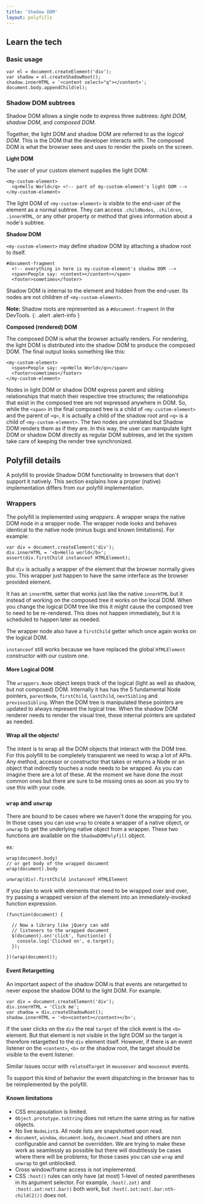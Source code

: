 ```yaml
---
title: 'Shadow DOM'
layout: polyfills
---
```


## Learn the tech

### Basic usage

    var el = document.createElement('div');
    var shadow = el.createShadowRoot();
    shadow.innerHTML = '<content select="q"></content>';
    document.body.appendChild(el);

### Shadow DOM subtrees

Shadow DOM allows a single node to express three subtrees: _light DOM_, _shadow DOM_, and _composed DOM_.

Together, the light DOM and shadow DOM are referred to as the _logical DOM_. This is the DOM that the developer interacts with. The composed DOM is what the browser sees and uses to render the pixels on the screen.

**Light DOM**

The user of your custom element supplies the light DOM:

    <my-custom-element>
      <q>Hello World</q> <!-- part of my-custom-element's light DOM -->
    </my-custom-element>

The light DOM of `<my-custom-element>` is visible to the end-user of the
element as a normal subtree. They can access `.childNodes`, `.children`, `.innerHTML`, or any other property or method that gives information about a node's subtree.

**Shadow DOM**

`<my-custom-element>` may define shadow DOM by attaching a shadow root to
itself.

    #document-fragment
      <!-- everything in here is my-custom-element's shadow DOM -->
      <span>People say: <content></content></span>
      <footer>sometimes</footer>

Shadow DOM is internal to the element and hidden from the end-user.
Its nodes are not children of `<my-custom-element>`.

**Note:** Shadow roots are represented as a `#document-fragment` in the DevTools.
{: .alert .alert-info }

**Composed (rendered) DOM**

The composed DOM is what the browser actually renders. For rendering, the light
DOM is distributed into the shadow DOM to produce the composed DOM. The final output
looks something like this:

    <my-custom-element>
      <span>People say: <q>Hello World</q></span>
      <footer>sometimes</footer>
    </my-custom-element>

Nodes in light DOM or shadow DOM express parent and sibling relationships that match their respective tree structures; the relationships that exist in the composed tree are not expressed anywhere in DOM. So, while the `<span>` in the final composed tree is a child of `<my-custom-element>` and the parent of `<q>`, it is actually a child of the shadow root and `<q>` is a child of `<my-custom-element>`. The two nodes are unrelated but
Shadow DOM renders them as if they are. In this way, the user can manipulate light DOM or shadow DOM directly as regular DOM subtrees, and let the system take care of keeping the render tree synchronized.

## Polyfill details

A polyfill to provide Shadow DOM functionality in browsers that don't
support it natively. This section explains how a proper (native) implementation
differs from our polyfill implementation.

### Wrappers

The polyfill is implemented using _wrappers_. A wrapper wraps the native DOM node in a wrapper node. The wrapper node looks and behaves identical to the native node (minus bugs and known limitations). For example:

    var div = document.createElement('div');
    div.innerHTML = '<b>Hello world</b>';
    assert(div.firstChild instanceof HTMLElement);

But `div` is actually a wrapper of the element that the browser normally gives you. This wrapper just happen to have the same interface as the browser provided element.

It has an `innerHTML` setter that works just like the native `innerHTML` but it instead of working on the composed tree it works on the local DOM. When you change the logical DOM tree like this it might cause the composed tree to need to be re-rendered. This does not happen immediately, but it is scheduled to happen later as needed.

The wrapper node also have a `firstChild` getter which once again works on the logical DOM.

`instanceof` still works because we have replaced the global `HTMLElement` constructor with our custom one.

#### More Logical DOM

The `wrappers.Node` object keeps track of the logical (light as well as shadow, but not composed) DOM. Internally it has has the 5 fundamental Node pointers, `parentNode`, `firstChild`, `lastChild`, `nextSibling` and `previousSibling`. When the DOM tree is manipulated these pointers are updated to always represent the logical tree. When the shadow DOM renderer needs to render the visual tree, these internal pointers are updated as needed.

#### Wrap all the objects!

The intent is to wrap all the DOM objects that interact with the DOM tree. For this polyfill to be completely transparent we need to wrap a lot of APIs. Any method, accessor or constructor that takes or returns a Node or an object that indirectly touches a node needs to be wrapped. As you can imagine there are a lot of these. At the moment we have done the most common ones but there are sure to be missing ones as soon as you try to use this with your code.

### `wrap` and `unwrap`

There are bound to be cases where we haven't done the wrapping for you. In those cases you can use `wrap` to create a wrapper of a native object, or `unwrap` to get the underlying native object from a wrapper. These two functions are available on the `ShadowDOMPolyfill` object.

ex:

    wrap(document.body)
    // or get body of the wrapped document
    wrap(document).body

    unwrap(div).firstChild instanceof HTMLElement

If you plan to work with elements that need to be wrapped over and over, try passing a wrapped version of the element into an immediately-invoked function expression.

    (function(document) {
      
      // Now a library like jQuery can add
      // listeners to the wrapped document
      $(document).on('click', function(e) {
        console.log('Clicked on', e.target);
      });

    })(wrap(document));

#### Event Retargetting

An important aspect of the shadow DOM is that events are retargetted to never expose the shadow DOM to the light DOM. For example.

    var div = document.createElement('div');
    div.innerHTML = 'Click me';
    var shadow = div.createShadowRoot();
    shadow.innerHTML = '<b><content></content></b>';

If the user clicks on the `div` the real `target` of the click event is the `<b>` element. But that element is not visible in the light DOM so the target is therefore retargetted to the `div` element itself. However, if there is an event listener on the `<content>`, `<b>` or the shadow root, the target should be visible to the event listener.

Similar issues occur with `relatedTarget` in `mouseover` and `mouseout` events.

To support this kind of behavior the event dispatching in the browser has to be reimplemented by the polyfill.

#### Known limitations

* CSS encapsulation is limited.
* `Object.prototype.toString` does not return the same string as for native objects.
* No live `NodeList`s. All node lists are snapshotted upon read.
* `document`, `window`, `document.body`, `document.head` and others are non configurable and cannot be overridden. We are trying to make these work as seamlessly as possible but there will doubtlessly be cases where there will be problems; for those cases you can use `wrap` and `unwrap` to get unblocked.
* Cross window/frame access is not implemented.
* CSS `:host()` rules can only have (at most) 1-level of nested parentheses in its argument selector. For example, `:host(.zot)` and `:host(.zot:not(.bar))` both work, but `:host(.zot:not(.bar:nth-child(2)))` does not.
